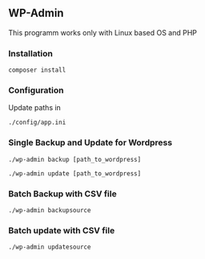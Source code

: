 ## WP-Admin

This programm works only with Linux based OS and PHP

### Installation
```
composer install
```

### Configuration
Update paths in 
```
./config/app.ini
```


### Single Backup and Update for Wordpress
```
./wp-admin backup [path_to_wordpress]
```
```
./wp-admin update [path_to_wordpress]
```

### Batch Backup with CSV file
```
./wp-admin backupsource
```
### Batch update with CSV file
```
./wp-admin updatesource
```



